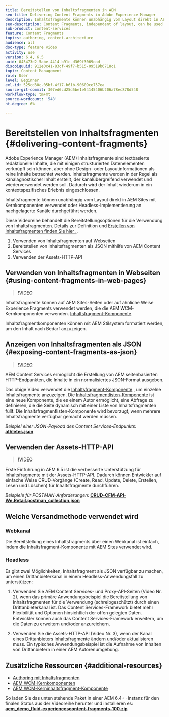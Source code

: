 ```yaml
---
title: Bereitstellen von Inhaltsfragmenten in AEM
seo-title: Delivering Content Fragments in Adobe Experience Manager
description: Inhaltsfragmente können unabhängig vom Layout direkt in AEM Sites mit Kernkomponenten verwendet oder Headless-Implementierung an nachgelagerte Kanäle durchgeführt werden.
seo-description: Content Fragments, independent of layout, can be used directly in AEM Sites with Core Components or can be delivered in a headless manner to downstream channels.
sub-product: content-services
feature: Content Fragments
topics: authoring, content-architecture
audience: all
doc-type: feature video
activity: use
version: 6.4, 6.5
uuid: 045473d2-5abe-4414-b91c-d369f3069ead
discoiquuid: 912e0c41-83cf-49f7-b515-09519b6718c1
topic: Content Management
role: User
level: Beginner
exl-id: 525cd30c-05bf-4f17-b61b-90609ce757ea
source-git-commit: 307ed6cd25d5be1e54145406b206a78ec878d548
workflow-type: tm+mt
source-wordcount: '548'
ht-degree: 6%

---
```


# Bereitstellen von Inhaltsfragmenten {#delivering-content-fragments}

Adobe Experience Manager (AEM) Inhaltsfragmente sind textbasierte redaktionelle Inhalte, die mit einigen strukturierten Datenelementen verknüpft sein können, aber ohne Design- oder Layoutinformationen als reine Inhalte betrachtet werden. Inhaltsfragmente werden in der Regel als kanalagnostischer Inhalt erstellt, der kanalübergreifend verwendet und wiederverwendet werden soll. Dadurch wird der Inhalt wiederum in ein kontextspezifisches Erlebnis eingeschlossen.

Inhaltsfragmente können unabhängig vom Layout direkt in AEM Sites mit Kernkomponenten verwendet oder Headless-Implementierung an nachgelagerte Kanäle durchgeführt werden.

Diese Videoreihe behandelt die Bereitstellungsoptionen für die Verwendung von Inhaltsfragmenten. Details zur Definition und [Erstellen von Inhaltsfragmenten finden Sie hier .](content-fragments-feature-video-use.md).

1. Verwenden von Inhaltsfragmenten auf Webseiten
2. Bereitstellen von Inhaltsfragmenten als JSON mithilfe von AEM Content Services
3. Verwenden der Assets-HTTP-API

## Verwenden von Inhaltsfragmenten in Webseiten {#using-content-fragments-in-web-pages}

>[!VIDEO](https://video.tv.adobe.com/v/22449/?quality=12&learn=on)

Inhaltsfragmente können auf AEM Sites-Seiten oder auf ähnliche Weise Experience Fragments verwendet werden, die die AEM WCM-Kernkomponenten verwenden. [Inhaltsfragment-Komponente](https://experienceleague.adobe.com/docs/experience-manager-core-components/using/components/content-fragment-component.html?lang=de).

Inhaltsfragmentkomponenten können mit AEM Stilsystem formatiert werden, um den Inhalt nach Bedarf anzuzeigen.

## Anzeigen von Inhaltsfragmenten als JSON {#exposing-content-fragments-as-json}

>[!VIDEO](https://video.tv.adobe.com/v/22448/?quality=12&learn=on)

AEM Content Services ermöglicht die Erstellung von AEM seitenbasierten HTTP-Endpunkten, die Inhalte in ein normalisiertes JSON-Format ausgeben.

Das obige Video verwendet die [Inhaltsfragment-Komponente](https://experienceleague.adobe.com/docs/experience-manager-core-components/using/components/content-fragment-component.html) , um einzelne Inhaltsfragmente anzuzeigen. Die [Inhaltsfragmentlisten-Komponente](https://experienceleague.adobe.com/docs/experience-manager-core-components/using/components/content-fragment-list.html) ist eine neue Komponente, die es einem Autor ermöglicht, eine Abfrage zu definieren, die die Seite dynamisch mit einer Liste von Inhaltsfragmenten füllt. Die Inhaltsfragmentlisten-Komponente wird bevorzugt, wenn mehrere Inhaltsfragmente verfügbar gemacht werden müssen.

*Beispiel einer JSON-Payload des Content Services-Endpunkts:*\
**[athletes.json](assets/athletes.json)**

## Verwenden der Assets-HTTP-API

>[!VIDEO](https://video.tv.adobe.com/v/26390/?quality=12&learn=on)

Erste Einführung in AEM 6.5 ist die verbesserte Unterstützung für Inhaltsfragmente mit der Assets-HTTP-API. Dadurch können Entwickler auf einfache Weise CRUD-Vorgänge (Create, Read, Update, Delete, Erstellen, Lesen und Löschen) für Inhaltsfragmente durchführen.

*Beispiele für POSTMAN-Anforderungen:*
**[CRUD-CFM-API-We.Retail.postman_collection.json](assets/CRUD-CFM-API-We.Retail.postman_collection.json)**

## Welche Versandmethode verwendet wird

### Webkanal

Die Bereitstellung eines Inhaltsfragments über einen Webkanal ist einfach, indem die Inhaltsfragment-Komponente mit AEM Sites verwendet wird.

### Headless

Es gibt zwei Möglichkeiten, Inhaltsfragment als JSON verfügbar zu machen, um einen Drittanbieterkanal in einem Headless-Anwendungsfall zu unterstützen:

1. Verwenden Sie AEM Content Services- und Proxy-API-Seiten (Video Nr. 2), wenn das primäre Anwendungsbeispiel die Bereitstellung von Inhaltsfragmenten für die Verwendung (schreibgeschützt) durch einen Drittanbieterkanal ist. Das Content Services-Framework bietet mehr Flexibilität und Optionen hinsichtlich der offen gelegten Daten. Entwickler können auch das Content Services-Framework erweitern, um die Daten zu erweitern und/oder anzureichern.

2. Verwenden Sie die Assets-HTTP-API (Video Nr. 3), wenn der Kanal eines Drittanbieters Inhaltsfragmente ändern und/oder aktualisieren muss. Ein typisches Anwendungsbeispiel ist die Aufnahme von Inhalten von Drittanbietern in einer AEM Autorenumgebung.

## Zusätzliche Ressourcen {#additional-resources}

* [Authoring mit Inhaltsfragmenten](content-fragments-feature-video-use.md)
* [AEM WCM-Kernkomponenten](https://experienceleague.adobe.com/docs/experience-manager-core-components/using/introduction.html?lang=de)
* [AEM WCM-Kerninhaltsfragment-Komponente](https://experienceleague.adobe.com/docs/experience-manager-core-components/using/components/content-fragment-component.html)

So laden Sie das unten stehende Paket in einer AEM 6.4+ -Instanz für den finalen Status aus der Videoreihe herunter und installieren es:\
**[aem_demo_fluid-experiencescontent-fragments-100.zip](assets/aem_demo_fluid-experiencescontent-fragments-100.zip)**
